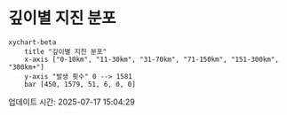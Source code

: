 # 깊이별 지진 분포

```mermaid
xychart-beta
    title "깊이별 지진 분포"
    x-axis ["0-10km", "11-30km", "31-70km", "71-150km", "151-300km", "300km+"]
    y-axis "발생 횟수" 0 --> 1581
    bar [450, 1579, 51, 6, 0, 0]
```

업데이트 시간: 2025-07-17 15:04:29
